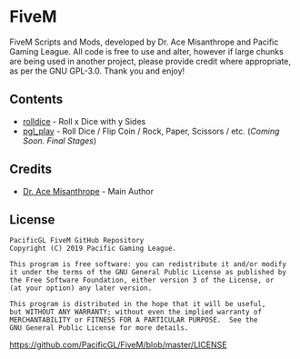 # FiveM
FiveM Scripts and Mods, developed by Dr. Ace Misanthrope and Pacific Gaming League. All code is free to use and alter, however if large chunks are being used in another project, please provide credit where appropriate, as per the GNU GPL-3.0. Thank you and enjoy!

## Contents
* [rolldice](https://github.com/PacificGL/FiveM/tree/master/rolldice) - Roll x Dice with y Sides
* [pgl_play](https://github.com/PacificGL/FiveM) - Roll Dice / Flip Coin / Rock, Paper, Scissors / etc. (*Coming Soon. Final Stages*)

## Credits
* [Dr. Ace Misanthrope](https://github.com/FlyingAce015) - Main Author

## License
    PacificGL FiveM GitHub Repository
    Copyright (C) 2019 Pacific Gaming League.

    This program is free software: you can redistribute it and/or modify
    it under the terms of the GNU General Public License as published by
    the Free Software Foundation, either version 3 of the License, or
    (at your option) any later version.

    This program is distributed in the hope that it will be useful,
    but WITHOUT ANY WARRANTY; without even the implied warranty of
    MERCHANTABILITY or FITNESS FOR A PARTICULAR PURPOSE.  See the
    GNU General Public License for more details.
https://github.com/PacificGL/FiveM/blob/master/LICENSE
